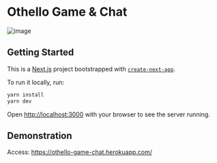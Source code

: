 # Othello Game & Chat

![image](https://user-images.githubusercontent.com/7469145/114292707-c48f4f00-9a66-11eb-92af-b4ec7b9512fa.png)

## Getting Started

This is a [Next.js](https://nextjs.org/) project bootstrapped with [`create-next-app`](https://github.com/vercel/next.js/tree/canary/packages/create-next-app).

To run it locally, run:

```bash
yarn install
yarn dev
```

Open [http://localhost:3000](http://localhost:3000) with your browser to see the server running.

## Demonstration

Access: https://othello-game-chat.herokuapp.com/
